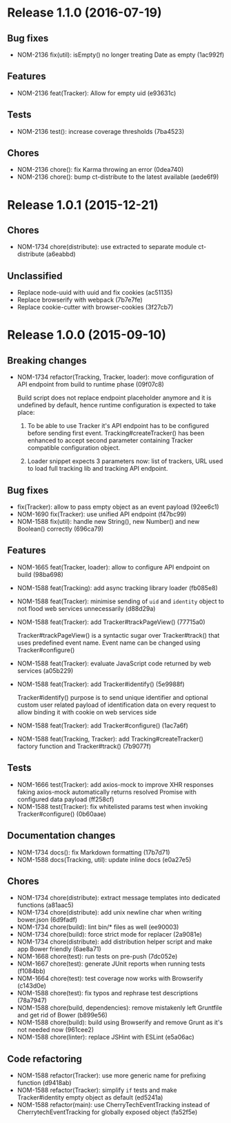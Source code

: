 <a name="1.1.0"></a>
# Release 1.1.0 (2016-07-19)

## Bug fixes

- NOM-2136 fix(util): isEmpty() no longer treating Date as empty  (1ac992f)

## Features

- NOM-2136 feat(Tracker): Allow for empty uid  (e93631c)

## Tests

- NOM-2136 test(): increase coverage thresholds  (7ba4523)

## Chores

- NOM-2136 chore(): fix Karma throwing an error  (0dea740)
- NOM-2136 chore(): bump ct-distribute to the latest available  (aede6f9)


<a name="1.0.1"></a>
# Release 1.0.1 (2015-12-21)

## Chores

- NOM-1734 chore(distribute): use extracted to separate module ct-distribute  (a6eabbd)

## Unclassified

- Replace node-uuid with uuid and fix cookies  (ac51135)
- Replace browserify with webpack  (7b7e7fe)
- Replace cookie-cutter with browser-cookies  (3f27cb7)


<a name="1.0.0"></a>
# Release 1.0.0 (2015-09-10)

## Breaking changes

- NOM-1734 refactor(Tracking, Tracker, loader): move configuration of API endpoint from build to runtime phase  (09f07c8)

    Build script does not replace endpoint placeholder anymore and it is undefined by default, hence runtime configuration is expected to take place:

    1. To be able to use Tracker it's API endpoint has to be configured before sending first event. Tracking#createTracker() has been enhanced to accept second parameter containing Tracker compatible configuration object.

    2. Loader snippet expects 3 parameters now: list of trackers, URL used to load full tracking lib and tracking API endpoint.


## Bug fixes

- fix(Tracker): allow to pass empty object as an event payload  (92ee6c1)
- NOM-1690 fix(Tracker): use unified API endpoint  (f47bc99)
- NOM-1588 fix(util): handle new String(), new Number() and new Boolean() correctly  (696ca79)

## Features

- NOM-1665 feat(Tracker, loader): allow to configure API endpoint on build  (98ba698)
- NOM-1588 feat(Tracking): add async tracking library loader  (fb085e8)
- NOM-1588 feat(Tracker): minimise sending of `uid` and `identity` object to not flood web services unnecessarily  (d88d29a)
- NOM-1588 feat(Tracker): add Tracker#trackPageView()  (77715a0)

    Tracker#trackPageView() is a syntactic sugar over Tracker#track() that uses predefined event name. Event name can be changed using Tracker#configure()
- NOM-1588 feat(Tracker): evaluate JavaScript code returned by web services  (a05b229)
- NOM-1588 feat(Tracker): add Tracker#identify()  (5e9988f)

    Tracker#identify() purpose is to send unique identifier and optional custom user related payload of identification data on every request to allow binding it with cookie on web services side
- NOM-1588 feat(Tracker): add Tracker#configure()  (1ac7a6f)
- NOM-1588 feat(Tracking, Tracker): add Tracking#createTracker() factory function and Tracker#track()  (7b9077f)

## Tests

- NOM-1666 test(Tracker): add axios-mock to improve XHR responses faking axios-mock automatically returns resolved Promise with configured data payload  (ff258cf)
- NOM-1588 test(Tracker): fix whitelisted params test when invoking Tracker#configure()  (0b60aae)

## Documentation changes

- NOM-1734 docs(): fix Markdown formatting  (17b7d71)
- NOM-1588 docs(Tracking, util): update inline docs  (e0a27e5)

## Chores
- NOM-1734 chore(distribute): extract message templates into dedicated functions  (a81aac5)
- NOM-1734 chore(distribute): add unix newline char when writing bower.json  (6d9fadf)
- NOM-1734 chore(build): lint bin/* files as well  (ee90003)
- NOM-1734 chore(build): force strict mode for replacer  (2a9081e)
- NOM-1734 chore(distribute): add distribution helper script and make app Bower friendly  (6ae8a71)
- NOM-1668 chore(test): run tests on pre-push  (7dc052e)
- NOM-1667 chore(test): generate JUnit reports when running tests  (f1084bb)
- NOM-1664 chore(test): test coverage now works with Browserify  (c143d0e)
- NOM-1588 chore(test): fix typos and rephrase test descriptions  (78a7947)
- NOM-1588 chore(build, dependencies): remove mistakenly left Gruntfile and get rid of Bower  (b899e56)
- NOM-1588 chore(build): build using Browserify and remove Grunt as it's not needed now  (961cee2)
- NOM-1588 chore(linter): replace JSHint with ESLint  (e5a06ac)

## Code refactoring
- NOM-1588 refactor(Tracker): use more generic name for prefixing function  (d9418ab)
- NOM-1588 refactor(Tracker): simplify `if` tests and make Tracker#identity empty object as default  (ed5241a)
- NOM-1588 refactor(main): use CherryTechEventTracking instead of CherrytechEventTracking for globally exposed object  (fa52f5e)
